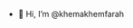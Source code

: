 - 👋 Hi, I’m @khemakhemfarah

<!---
khemakhemfarah/khemakhemfarah is a ✨ special ✨ repository because its `README.md` (this file) appears on your GitHub profile.
You can click the Preview link to take a look at your changes.
--->
